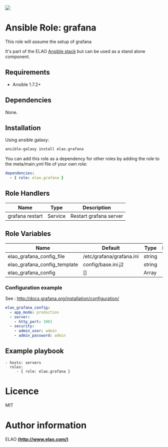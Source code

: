 <img src="http://www.elao.com/images/corpo/logo_red_small.png"/>

# Ansible Role: grafana

This role will assume the setup of grafana

It's part of the ELAO [Ansible stack](http://ansible.elao.com) but can be used as a stand alone component.

## Requirements

- Ansible 1.7.2+

## Dependencies

None.

## Installation

Using ansible galaxy:

```bash
ansible-galaxy install elao.grafana
```
You can add this role as a dependency for other roles by adding the role to the meta/main.yml file of your own role:

```yaml
dependencies:
  - { role: elao.grafana }
```

## Role Handlers

| Name            | Type    | Description            |
| --------------- | ------- | ---------------------- |
| grafana restart | Service | Restart grafana server |

## Role Variables

| Name                         | Default                  | Type   | Description |
| ---------------------------- | ------------------------ | ------ | ----------- |
| elao_grafana_config_file     | /etc/grafana/grafana.ini | string |             |
| elao_grafana_config_template | config/base.ini.j2       | string |             |
| elao_grafana_config          | []                       | Array  |             |

### Configuration example

See : http://docs.grafana.org/installation/configuration/

```yaml
elao_grafana_config:
  - app_mode: production
  - server:
    - http_port: 3001
  - security:
    - admin_user: admin
    - admin_password: admin
```

## Example playbook

    - hosts: servers
      roles:
         - { role: elao.grafana }

# Licence

MIT

# Author information

ELAO [**(http://www.elao.com/)**](http://www.elao.com)
